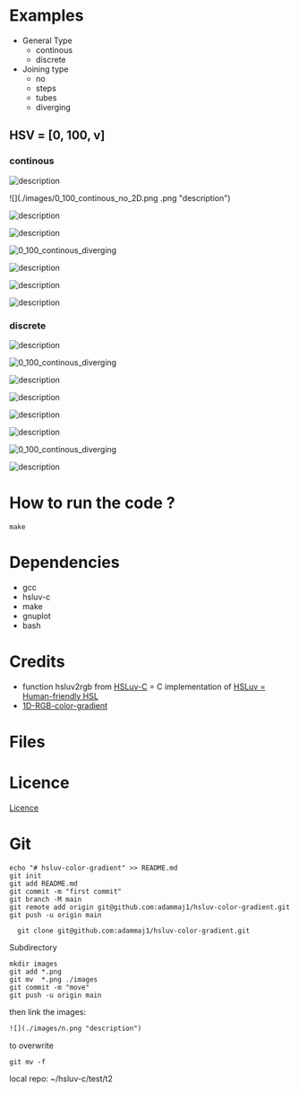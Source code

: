 
# Examples
* General Type
  * continous  
  * discrete  
* Joining type 
  * no  
  * steps  
  * tubes  
  * diverging  

## HSV = [0, 100, v]


### continous
![](./images/0_100_continous_no.png  "description")   

![](./images/0_100_continous_no_2D.png .png "description")   




![](./images/0_100_continous_no.png "description")   

![](./images/0_100_continous_diverging_2D.png "description")   


![](./images/0_100_continous_diverging.png "0_100_continous_diverging")  

![](./images/0_100_continous_diverging.png  "description")   



![](./images/0_100_continous_diverging.png  "description")   

![](./images/0_100_continous_no.png "description")   


### discrete

![](./images/0_100_continous_diverging_2D.png "description")   

![](./images/0_100_continous_diverging.png "0_100_continous_diverging")  



![](./images/0_100_continous_diverging.png  "description")   

![](./images/0_100_continous_diverging.png  "description")   



![](./images/0_100_continous_no.png "description")   

![](./images/0_100_continous_diverging_2D.png "description")   


![](./images/0_100_continous_diverging.png "0_100_continous_diverging")  

![](./images/0_100_continous_diverging.png  "description")   


# How to run the code ?

```
make
```




# Dependencies
* gcc
* hsluv-c
* make
* gnuplot
* bash


# Credits
* function hsluv2rgb from [HSLuv-C](https://github.com/hsluv/hsluv-c) = C implementation of [HSLuv = Human-friendly HSL](https://www.hsluv.org/)
* [1D-RGB-color-gradient](https://github.com/adammaj1/1D-RGB-color-gradient)

# Files

# Licence

[Licence](LICENCE)



# Git 



```git
echo "# hsluv-color-gradient" >> README.md
git init
git add README.md
git commit -m "first commit"
git branch -M main
git remote add origin git@github.com:adammaj1/hsluv-color-gradient.git
git push -u origin main
```



```
  git clone git@github.com:adammaj1/hsluv-color-gradient.git
```

Subdirectory

```git
mkdir images
git add *.png
git mv  *.png ./images
git commit -m "move"
git push -u origin main
```
then link the images:

```txt
![](./images/n.png "description") 

```
to overwrite 
```git
git mv -f 
```



local repo: ~/hsluv-c/test/t2

